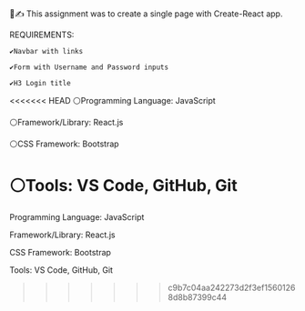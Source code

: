 📓✍️ This assignment was to create a single page with Create-React app.

REQUIREMENTS: 

    ✔️Navbar with links
    
    ✔️Form with Username and Password inputs
    
    ✔️H3 Login title 
    
<<<<<<< HEAD
⚪Programming Language: JavaScript

⚪Framework/Library: React.js

⚪CSS Framework: Bootstrap

⚪Tools: VS Code, GitHub, Git
=======
Programming Language: JavaScript

Framework/Library: React.js

CSS Framework: Bootstrap

Tools: VS Code, GitHub, Git
>>>>>>> c9b7c04aa242273d2f3ef15601268d8b87399c44
